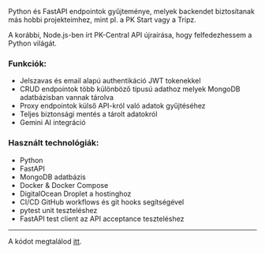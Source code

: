 Python és FastAPI endpointok gyűjteménye, melyek backendet biztosítanak más hobbi projekteimhez, mint pl. a PK Start vagy a Tripz.

A korábbi, Node.js-ben írt PK-Central API újraírása, hogy felfedezhessem a Python világát.

### Funkciók:
* Jelszavas és email alapú authentikáció JWT tokenekkel
* CRUD endpointok több különböző típusú adathoz melyek MongoDB adatbázisban vannak tárolva
* Proxy endpointok külső API-król való adatok gyűjtéséhez
* Teljes biztonsági mentés a tárolt adatokról
* Gemini AI integráció

### Használt technológiák:
* Python
* FastAPI
* MongoDB adatbázis
* Docker & Docker Compose
* DigitalOcean Droplet a hostinghoz
* CI/CD GitHub workflows és git hooks segítségével
* pytest unit teszteléshez
* FastAPI test client az API acceptance teszteléshez

--- 
A kódot megtalálod [itt](https://github.com/KinPeter/pk-central-v2).